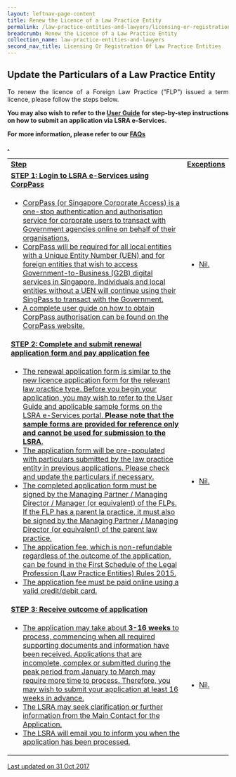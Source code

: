 ```yaml
---
layout: leftnav-page-content
title: Renew the Licence of a Law Practice Entity
permalink: /law-practice-entities-and-lawyers/licensing-or-registration-of-law-practice-entities/renew-the-licence-of-a-law-practice-entity/
breadcrumb: Renew the Licence of a Law Practice Entity
collection_name: law-practice-entities-and-lawyers
second_nav_title: Licensing Or Registration Of Law Practice Entities
---
```


<style>
table tr td ul li {font-size: 1rem;}
</style>

Update the Particulars of a Law Practice Entity
---

<p style="text-align: justify">To renew the licence of a Foreign Law Practice ("FLP") issued a term licence, please follow the steps below.</p>

<p style="text-align: justify"><b>You may also wish to refer to the <a href="https://www.mlaw.gov.sg/eservices/lsra/lsra-home/">User Guide</a> for step-by-step instructions on how to submit an application via LSRA e-Services.</b></p>

<p style="text-align: justify"><b>For more information, please refer to our <a href="https://va.ecitizen.gov.sg/cfp/customerpages/mlaw/explorefaq.aspx" target="_blank">FAQs</p>.</b></p>

<table>
  <tr>
    <td>
      <b>Step</b>
    </td>
    <td>
      <b>Exceptions</b>
    </td>
  </tr>
  <tr>
    <td>
      <b>STEP 1: Login to LSRA e-Services using CorpPass</b>
    </td>
    <td></td>
  </tr>
  <tr>
    <td>
      <ul>
        <li>CorpPass (or Singapore Corporate Access) is a one-stop authentication and authorisation service for corporate users to transact with Government agencies online on behalf of their organisations.</li>
        <li>
CorpPass will be required for all local entities with a Unique Entity Number (UEN) and for foreign entities that wish to access Government-to-Business (G2B) digital services in Singapore. Individuals and local entities without a UEN will continue using their SingPass to transact with the Government.</li>
        <li>A complete user guide on how to obtain CorpPass authorisation can be found on the CorpPass <a href="https://www.corppass.gov.sg/corppass/common/userguides">website</a>.</li>
      </ul>
    </td>
    <td>
      <ul>
        <li>Nil.</li>
      </ul>
    </td>
  </tr>
  <tr>
    <td>
      <b>STEP 2: Complete and submit renewal application form and pay application fee</b></td>
    <td></td>
  </tr>
  <tr>
    <td>
      <ul>
        <li>The renewal application form is similar to the new licence application form for the relevant law practice type. Before you begin your application, you may wish to refer to the User Guide and applicable sample forms on the <a href="https://www.mlaw.gov.sg/eservices/lsra/lsra-home/" target="_blank">LSRA e-Services portal</a>. <b>Please note that the sample forms are provided for reference only and cannot be used for submission to the LSRA</b>.</li>
        <li>The application form will be pre-populated with particulars submitted by the law practice entity in previous applications. Please check and update the particulars if necessary.</li>
        <li>The completed application form must be signed by the Managing Partner / Managing Director / Manager (or equivalent) of the FLPs.  If the FLP has a parent la practice, it must also be signed by the Managing Partner / Managing Director (or equivalent) of the parent law practice.</li>
        <li>The application fee, which is non-refundable regardless of the outcome of the application, can be found in the First Schedule of the Legal Profession (Law Practice Entities) Rules 2015.</li>
        <li>The application fee must be paid online using a valid credit/debit card.</li>
      </ul>
    </td>
    <td>
      <ul>
        <li>Nil.</li>
      </ul>
    </td>
  </tr>
  <tr>
    <td>
      <b>STEP 3: Receive outcome of application</b>
    </td>
    <td></td>
  </tr>
  <tr>
    <td>
      <ul>
        <li>The application may take about <b>3-16 weeks</b> to process, commencing when all required supporting documents and information have been received. Applications that are incomplete, complex or submitted during the peak period from January to March may require more time to process. Therefore, you may wish to submit your application at least 16 weeks in advance.</li>
        <li>The LSRA may seek clarification or further information from the Main Contact for the Application.</li>
        <li>The LSRA will email you to inform you when the application has been processed.</li>
      </ul>
    </td>
    <td>
      <ul>
        <li>Nil.</li>
      </ul>
    </td>
  </tr>
</table>

<p class="right-side-updated">Last updated on 31 Oct 2017</p>
